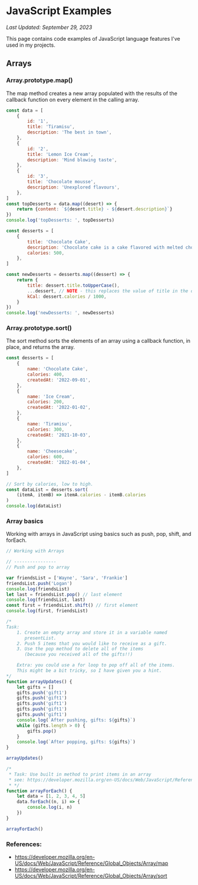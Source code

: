 # JavaScript Examples

*Last Updated: September 29, 2023*

This page contains code examples of JavaScript language features
I've used in my projects.

## Arrays

### Array.prototype.map()

The map method creates a new array populated with the results of the callback
function on every element in the calling array.

```javascript
const data = [
    {
        id: '1',
        title: 'Tiramisu',
        description: 'The best in town',
    },
    {
        id: '2',
        title: 'Lemon Ice Cream',
        description: 'Mind blowing taste',
    },
    {
        id: '3',
        title: 'Chocolate mousse',
        description: 'Unexplored flavours',
    },
]
const topDesserts = data.map((desert) => {
    return {content: `${desert.title} - ${desert.description}`}
})
console.log('topDesserts: ', topDesserts)

const desserts = [
    {
        title: 'Chocolate Cake',
        description: 'Chocolate cake is a cake flavored with melted chocolate',
        calories: 500,
    },
]

const newDesserts = desserts.map((dessert) => {
    return {
        title: dessert.title.toUpperCase(),
        ...dessert, // NOTE - this replaces the value of title in the object literal.
        kCal: dessert.calories / 1000,
    }
})
console.log('newDesserts: ', newDesserts)
```

### Array.prototype.sort()

The sort method sorts the elements of an array using a callback function,
in place, and returns the array.

```javascript
const desserts = [
    {
        name: 'Chocolate Cake',
        calories: 400,
        createdAt: '2022-09-01',
    },
    {
        name: 'Ice Cream',
        calories: 200,
        createdAt: '2022-01-02',
    },
    {
        name: 'Tiramisu',
        calories: 300,
        createdAt: '2021-10-03',
    },
    {
        name: 'Cheesecake',
        calories: 600,
        createdAt: '2022-01-04',
    },
]

// Sort by calories, low to high.
const dataList = desserts.sort(
    (itemA, itemB) => itemA.calories - itemB.calories
)
console.log(dataList)
```

### Array basics

Working with arrays in JavaScript using basics such as push, pop, shift, and forEach.

```javascript
// Working with Arrays

// ----------------
// Push and pop to array

var friendsList = ['Wayne', 'Sara', 'Frankie']
friendsList.push('Logan')
console.log(friendsList)
let last = friendsList.pop() // last element
console.log(friendsList, last)
const first = friendsList.shift() // first element
console.log(first, friendsList)

/*
Task:
    1. Create an empty array and store it in a variable named
       presentList.
    2. Push 5 items that you would like to receive as a gift.
    3. Use the pop method to delete all of the items
       (because you received all of the gifts!!)

    Extra: you could use a for loop to pop off all of the items.
    This might be a bit tricky, so I have given you a hint.
*/
function arrayUpdates() {
    let gifts = []
    gifts.push('gift1')
    gifts.push('gift1')
    gifts.push('gift1')
    gifts.push('gift1')
    gifts.push('gift1')
    console.log(`After pushing, gifts: ${gifts}`)
    while (gifts.length > 0) {
        gifts.pop()
    }
    console.log(`After popping, gifts: ${gifts}`)
}

arrayUpdates()

/*
 * Task: Use built in method to print items in an array
 * see: https://developer.mozilla.org/en-US/docs/Web/JavaScript/Reference/Global_Objects/Array#iterative_methods
 * */
function arrayForEach() {
    let data = [1, 2, 3, 4, 5]
    data.forEach((n, i) => {
        console.log(i, n)
    })
}

arrayForEach()
```

### References:

- https://developer.mozilla.org/en-US/docs/Web/JavaScript/Reference/Global_Objects/Array/map
- https://developer.mozilla.org/en-US/docs/Web/JavaScript/Reference/Global_Objects/Array/sort